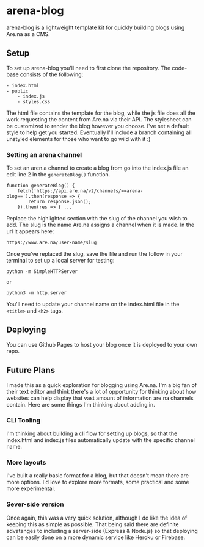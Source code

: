 # arena-blog

arena-blog is a lightweight template kit for quickly building blogs using Are.na as a CMS. 

## Setup
To set up arena-blog you'll need to first clone the repository. The code-base consists of the following:
```
- index.html
- public
    - index.js
    - styles.css
```

The html file contains the template for the blog, while the js file does all the work requesting the content from Are.na via their API. The stylesheet can be customized to render the blog however you choose. I've set a default style to help get you started. Eventually I'll include a branch containing all unstyled elements for those who want to go wild with it :)

### Setting an arena channel
To set an aren.a channel to create a blog from go into the index.js file an edit line 2 in the `generateBlog()` function.
```
function generateBlog() {
    fetch('https://api.are.na/v2/channels/==arena-blog==').then(response => {
        return response.json();
    }).then(res => { ...

```

Replace the highlighted section with the slug of the channel you wish to add. The slug is the name Are.na assigns a channel when it is made. In the url it appears here:
```
https://www.are.na/user-name/slug
```

Once you've replaced the slug, save the file and run the follow in your terminal to set up a local server for testing:
```
python -m SimpleHTTPServer

or

python3 -m http.server 
```

You'll need to update your channel name on the index.html file in the `<title>` and `<h2>` tags.

## Deploying
You can use Github Pages to host your blog once it is deployed to your own repo. 


## Future Plans

I made this as a quick exploration for blogging using Are.na. I'm a big fan of their text editor and think there's a lot of opportunity for thinking about how websites can help display that vast amount of information are.na channels contain. Here are some things I'm thinking about adding in.

### CLI Tooling
I'm thinking about building a cli flow for setting up blogs, so that the index.html and index.js files automatically update with the specific channel name. 

### More layouts
I've built a really basic format for a blog, but that doesn't mean there are more options. I'd love to explore more formats, some practical and some more experimental.

### Sever-side version
Once again, this was a very quick solution, although I do like the idea of keeping this as simple as possible. That being said there are definite advatanges to including a server-side (Express & Node.js) so that deploying can be easily done on a more dynamic service like Heroku or Firebase. 